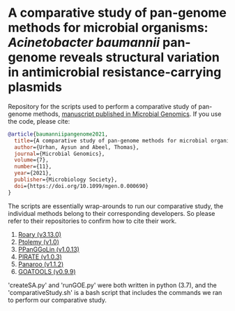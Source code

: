 # A comparative study of pan-genome methods for microbial organisms: *Acinetobacter baumannii* pan-genome reveals structural variation in antimicrobial resistance-carrying plasmids

Repository for the scripts used to perform a comparative study of pan-genome methods, [manuscript published in Microbial Genomics](https://doi.org/10.1099/mgen.0.000690). If you use the code, please cite:
 
```bib
@article{baumanniipangenome2021,    
  title={A comparative study of pan-genome methods for microbial organisms: Acinetobacter baumannii pan-genome reveals structural variation in antimicrobial resistance-carrying plasmids},
  author={Urhan, Aysun and Abeel, Thomas},
  journal={Microbial Genomics},
  volume={7},
  number={11},
  year={2021},
  publisher={Microbiology Society},
  doi={https://doi.org/10.1099/mgen.0.000690}
}
```

The scripts are essentially wrap-arounds to run our comparative study, the individual methods belong to their corresponding developers. So please refer to their repositories to confirm how to cite their work.
1. [Roary (v3.13.0)](http://sanger-pathogens.github.io/Roary)
2. [Ptolemy (v1.0)](https://github.com/AbeelLab/ptolemy)
3. [PPanGGoLin (v1.0.13)](https://github.com/labgem/PPanGGOLiN)
4. [PIRATE (v1.0.3)](https://github.com/SionBayliss/PIRATE)
5. [Panaroo (v1.1.2)](https://github.com/gtonkinhill/panaroo)
6. [GOATOOLS (v0.9.9)](https://github.com/tanghaibao/goatools)

'createSA.py' and 'runGOE.py' were both written in python (3.7), and the 'comparativeStudy.sh' is a bash script that includes the commands we ran to perform our comparative study.
